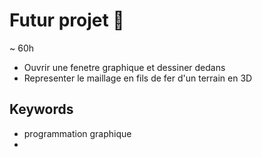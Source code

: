# Futur projet 🌸
 ~ 60h
 - Ouvrir une fenetre graphique et dessiner dedans
 - Representer le maillage en fils de fer d'un terrain en 3D

## Keywords
 - programmation graphique
 - 
 
